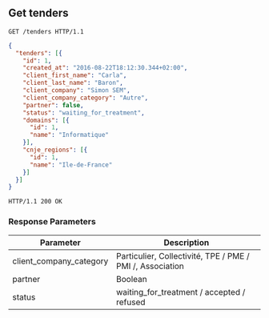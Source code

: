 ## Get tenders

```http
GET /tenders HTTP/1.1
```

```json
{
  "tenders": [{
    "id": 1,
    "created_at": "2016-08-22T18:12:30.344+02:00",
    "client_first_name": "Carla",
    "client_last_name": "Baron",
    "client_company": "Simon SEM",
    "client_company_category": "Autre",
    "partner": false,
    "status": "waiting_for_treatment",
    "domains": [{
      "id": 1,
      "name": "Informatique"
    }],
    "cnje_regions": [{
      "id": 1,
      "name": "Ile-de-France"
    }]
  }]
}
```

```http
HTTP/1.1 200 OK
```

### Response Parameters

Parameter               | Description
----------------------- | ------
client_company_category | Particulier, Collectivité, TPE / PME / PMI /, Association 
partner                 | Boolean
status                  | waiting_for_treatment / accepted / refused